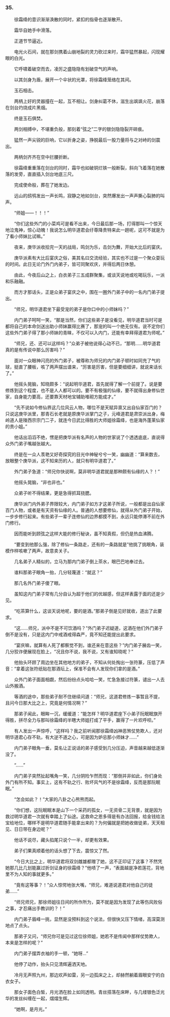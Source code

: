 ### 35.　　

　　徐霜绛的意识渐渐涣散的同时，紧扣的指骨也逐渐散开。

　　霜华自她手中滑落。

　　正道节节逼近。

　　电光火石间，就在那剑携着山崩地裂的灵力砍过来时，霜华猛然暴起，闪现耀眼的白光。

　　它呼啸着破空而去，凌厉之盛隐隐有划破空气的声响。

　　以其剑身为盾，展开一个伞状的光罩，将徐霜绛笼络在其间。

　　玉石相击。

　　两柄上好的灵器撞在一起，互不相让。剑身纠葛不休，滋生出飒飒火花，崩落在剑台灼烧成片黑烟。

　　终是玉石俱焚。

　　两剑相搏中，不堪重负般，那刻着“弦之”二字的银剑隐隐裂开碎痕。

　　猛然一声尖锐的巨响，它以折身之姿，挣脱最后一股力量将与之对峙的剑震出。

　　两柄剑齐齐在空中拦腰折断。

　　徐霜绛重重落在剑台的同时，霜华也如破铜烂铁一般断裂，斜向飞着落在她散落的发旁，直直插入剑台地底三尺。

　　完成使命般，葬在了她发边。

　　远山的鸱鸮发出一声长鸣，寂静之地如剑台，突然爆发出一声声撕心裂肺的叫声。

　　“师姐——！！！”

　　“你们这些外门的小菜鸡可是看不出来，今日最后那一场，打得那叫一个惊天地泣鬼神，惊心动魄！我说怎么明华道君会纡尊降贵特来此一趟呢，这可不就是为了看小师妹比试嘛。”

　　夜来，庚华派收拾完一天的战局，鸣剑为乐，击剑为舞，开始大比后的宴庆。

　　庚华派素有大比后宴庆之俗，美其名曰交流经验，其实也不过是一个聚众耍玩的时间。此日无论门外门内弟子，皆可同聚欢庆，并得后两日休憩。

　　由此，今夜后山之上，白衣弟子三五成群聚集，或谈天说地或吃喝玩乐，一派和乐融融。

　　而方才那话头，正是众弟子宴庆之中，围在一圈外门弟子中的一名内门弟子提出。

　　“师兄，明华道君坐下最受宠的弟子是你口中的小师妹吗？”

　　内门弟子呵呵一笑，“那是当然，你们这些弟子是没看见，明华道君当时可是都将自己的本命剑送出助小师妹赢得比赛了，那宠的叫一个绝无仅有。说不定你们这些外门弟子得了那小师妹的青睐，不仅可以入内门，还能有幸拜得道君为师呢。”

　　“师兄，还、还可以这样吗？”众弟子被他说得心动不已，“那明……明华道君真的是有传说中那么厉害吗？”

　　面对一众眼神闪亮的外门弟子，被尊称为师兄的内门弟子顿时如同充了气的球，挺直了腰板，咳了两声摆出谱来，“厉害是厉害，但是要细细讲，就说来话长了。”

　　他摇头晃脑，知晓颇多：“说起明华道君，首先就得了解一个前提了。说是要修炼到这个程度，也不是人人都可以的。要不有极强的仙缘，要不就得出身修仙世家，自身能力要高，还要靠天材地宝辅助堆砌方能成才。”

　　“先不说如今修仙界这几位风云人物，哪位不是天赋异禀又出自仙家百门的？只说这庚华派里，那青石长老就是原庚华派掌门之子，元峰道君是肃崇派出身，梅岭道人是陵西宗宗门二子，就连今日武比得胜的大师姐徐霜绛，也是海外蓬莱仙家的贵小姐。”

　　他话出滔滔不绝，愣是把庚华派有名声的人物的世家说了个透透底底，直说得众外门弟子嘴越张越大。

　　终是在一众人羡艳又好奇探究的目光中神秘兮兮一笑，幽幽道：“算来数去，放眼整个庚华派，这不知来历的人，就只有明华道君了。”

　　外门弟子急道：“师兄你快说啊，莫非明华道君就是那种颇有仙缘的人？！”

　　他摇头晃脑，“非也非也。”

　　众弟子听不得结果，更是急得抓耳挠腮。

　　庚华派门内外弟子界限较大，内门弟子如方才这弟子所说，一般都是出自仙家百门人物，或者是有天资有仙缘的人。普通的人想要修仙，就得从外门弟子开始，一步步修行起来。有些弟子一辈子连修仙的边界都摸不到，永远只能停滞不前在外门修行。

　　因而能听到顾弦之这样大能的修行秘诀，虽不知真假，但仍是热血沸腾。

　　“要变到他那么强，除了修仙一条路走，还有的一条路就是”他挑了挑眼角，装模作样咳嗽了两声，故意卖关子。

　　几名弟子人精似的，立马为那内门弟子倒上茶水，眼巴巴地奉过去。

　　谁料那弟子眼角一抬，几分轻蔑道：“就这？”

　　那几名外门弟子傻了眼。

　　虽知这内门弟子常有几分自认为超于他们的优越感，但这样表露于面的还是少见。

　　“吃茶算什么，这谈天说地呢，要的是酒。”那弟子倒是见好就收，道出了此要求。

　　“这……师兄，派中不是不可饮酒吗？”外门弟子迟疑道，这酒在他们外门弟子倒不是没有，只是这内门中戒酒戒得森严，竟不知还能提出此要求。

　　“宴庆嘛，就算有人死了都察觉不到，谁还来在意这些？”内门弟子展齿一笑，几分狡诈便展现在脸上，“况且你不说，我不说，又有谁知晓呢？”

　　他抬头环顾了周边坐在其他地方的弟子，不知从何处掏出一张符篆，压低了声音：“拿着这张符纸贴在那酒坛上，保准不会有人发现你们拿的是酒。”

　　众外门弟子面面相觑，然后纷纷点头哈哈一笑，忙急急接过符篆，谴出一人去山外搬酒。

　　等酒的途中，那些弟子耐不住继续问道：“师兄，这道君修炼一事暂且不提，且问今日那大比之上，究竟是何情况啊？”

　　那弟子闻此，眼眸一沉，缓缓道：“能怎样？明华道君座下小弟子阮眠眠旗开得胜，拼尽全力与那叫徐霜绛的半瞎大师姐打成了平手，赢得了一片欢呼呗。”

　　有人发出一声惊呼，“这样吗？我之前听闻那徐霜绛凶神恶煞仗势欺人，还对明华道君心存不轨，有大逆不道之心，可是因为妒忌那小师妹才……”

　　内门弟子眼角一垂，莫名让正说话的弟子感受到几分压迫，声音越来越低逐渐没了。

　　“……”

　　内门弟子突然扯起嘴角一笑，几分阴险乍然而现：“那倒并非如此，你们身处外门有所不知。事实上，这有不轨之行、败坏风气的不是徐霜绛，反而是那阮眠眠。”

　　“怎会如此？！”大家的八卦之心熊熊而起。

　　“你们想，这阮眠眠本是山下一个采药的孤女，一无资骨二无背景，就是因为救过明华道君一次就有幸踏上了仙途。这救命之恩多得是有办法回报，给金钱给法宝给地位，哪样不是明华道君随手能拿出来的？为何偏就是把她收做徒弟，天天相见、日日带在身边呢？”

　　他话不说尽，藏头掐尾只说个一半，却更有效果。

　　弟子们果真顺着他的话头想了下去，震惊又了然。

　　“今日大比之上，明华道君将双剑雌雄都赠了她，这不正印证了这事？不然凭她那几比几划能赢过折剑证身的徐霜绛？”他啧了一声，“表面越是净若莲花，背地里不为人知的事就更多。”

　　“竟有这等事？！”众人惊愕地张大嘴，“师兄，难道说道君对他自己的徒弟……”

　　“师兄师兄，那徐师姐往日间的所作所为，莫不就是因为发现了此等伤风败俗之事，才忍痛出手教训的？！”

　　内门弟子眉峰一挑，显然是没预料到这个说法，但很快又压下情绪，高深莫测地点了点头。

　　那弟子又问，“师兄你可是见过这位徐师姐，她若不是传闻中那样仗势欺人，本来是怎样的呢？”

　　内门弟子摆弄衣袖的手一顿，“她呀…”

　　他停了动作，抬头只见清辉遍洒天地。

　　冷月无声照九州，那边欢声如雷，另一边孤床之上，却赫然躺着眉眼安宁的白衣女子。

　　那女子面色白皙，月光洒在脸上如同透明。青丝搭落在床畔，与几缕银色泛光华的发丝纠缠在一起，熠熠生辉。

　　“她啊，是月光。”